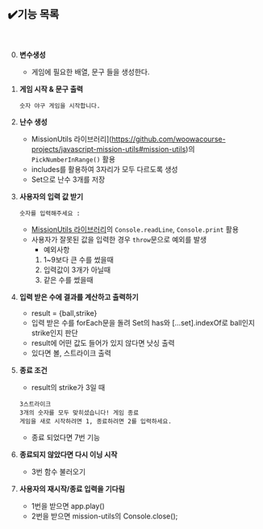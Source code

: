 ## ✔️기능 목록

<br/>

0. <strong>변수생성</strong>

   - 게임에 필요한 배열, 문구 들을 생성한다.

1. <strong>게임 시작 & 문구 출력</strong>

   ```
   숫자 야구 게임을 시작합니다.
   ```

2. <strong>난수 생성</strong>

   - MissionUtils 라이브러리](https://github.com/woowacourse-projects/javascript-mission-utils#mission-utils)의` PickNumberInRange()` 활용
   - includes를 활용하여 3자리가 모두 다르도록 생성
   - Set으로 난수 3개를 저장

3. <strong>사용자의 입력 값 받기</strong>

   ```
   숫자를 입력해주세요 :
   ```

   - [MissionUtils 라이브러리](https://github.com/woowacourse-projects/javascript-mission-utils#mission-utils)의 `Console.readLine`, `Console.print` 활용
   - 사용자가 잘못된 값을 입력한 경우 `throw`문으로 예외를 발생
     - 예외사항
     1. 1~9보다 큰 수를 썼을때
     2. 입력값이 3개가 아닐때
     3. 같은 수를 썼을때

4. <strong>입력 받은 수에 결과를 계산하고 출력하기</strong>

   - result = {ball,strike}
   - 입력 받은 수를 forEach문을 돌려 Set의 has와 [...set].indexOf로 ball인지 strike인지 판단
   - result에 어떤 값도 들어가 있지 않다면 낫싱 출력
   - 있다면 볼, 스트라이크 출력

5. <strong>종료 조건</strong>

   - result의 strike가 3일 때

   ```
   3스트라이크
   3개의 숫자를 모두 맞히셨습니다! 게임 종료
   게임을 새로 시작하려면 1, 종료하려면 2를 입력하세요.
   ```

   - 종료 되었다면 7번 기능

6. <strong>종료되지 않았다면 다시 이닝 시작</strong>

   - 3번 함수 불러오기

7. <strong>사용자의 재시작/종료 입력을 기다림</strong>

   - 1번을 받으면 app.play()
   - 2번을 받으면 mission-utils의 Console.close();
